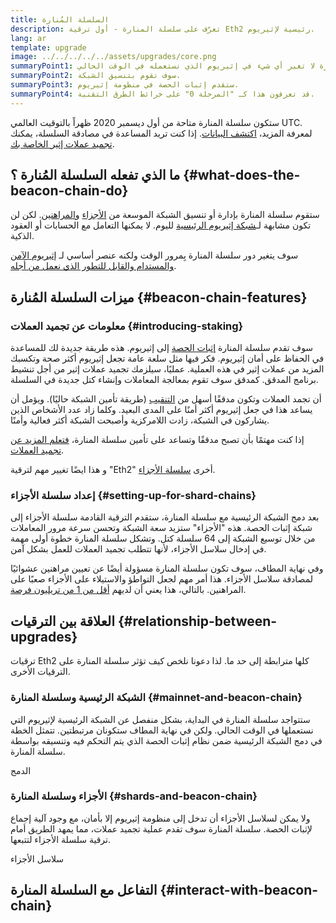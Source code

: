 ```yaml
---
title: السلسلة المُنارة
description: تعرّف على سلسلة المنارة - أول ترقية Eth2 رئيسية لإثيريوم.
lang: ar
template: upgrade
image: ../../../../../assets/upgrades/core.png
summaryPoint1: سلسلة المنارة لا تغير أي شيء في إثيريوم الذي نستعمله في الوقت الحالي.
summaryPoint2: سوف تقوم بتنسيق الشبكة.
summaryPoint3: ستقدم إثبات الحصة في منظومة إثيريوم.
summaryPoint4: قد تعرفون هذا كـ "المرحلة 0" على خرائط الطرق التقنية.
---
```


<UpgradeStatus isShipped dateKey="page-upgrades-beacon-date">
    ستكون سلسلة المنارة متاحة من أول ديسمبر 2020 ظهراً بالتوقيت العالمي UTC. لمعرفة المزيد، <a href="https://beaconscan.com/">اكتشف البيانات</a>. إذا كنت تريد المساعدة في مصادقة السلسلة، يمكنك <a href="/staking/">تجميد عملات إثير الخاصة بك</a>.
</UpgradeStatus>

## ما الذي تفعله السلسلة المُنارة ؟ {#what-does-the-beacon-chain-do}

ستقوم سلسلة المنارة بإدارة أو تنسيق الشبكة الموسعة من [الأجزاء](/upgrades/sharding/) و[المراهنين](/staking/). لكن لن تكون مشابهة لـ[شبكة إثيريوم الرئيسية](/glossary/#mainnet) لليوم. لا يمكنها التعامل مع الحسابات أو العقود الذكية.

سوف يتغير دور سلسلة المنارة بِمرور الوقت ولكنه عنصر أساسي لـ [إثيريوم الآمن والمستدام والقابل للتطور الذي نعمل من أجله](/upgrades/vision/).

## ميزات السلسلة المُنارة {#beacon-chain-features}

### معلومات عن تجميد العملات {#introducing-staking}

سوف تقدم سلسلة المنارة [إثبات الحصة](/developers/docs/consensus-mechanisms/pos/) إلى إثيريوم. هذه طريقة جديدة لك للمساعدة في الحفاظ على أمان إثيريوم. فكر فيها مثل سلعة عامة تجعل إثيريوم أكثر صحة وتكسبك المزيد من عملات إثير في هذه العملية. عمليًا، سيلزمك تجميد عملات إثير من أجل تنشيط برنامج المدقق. كمدقق سوف تقوم بمعالجة المعاملات وإنشاء كتل جديدة في السلسلة.

أن تجمد العملات وتكون مدققًا أسهل من [التنقيب](/developers/docs/mining/) (طريقة تأمين الشبكة حاليًا). ويؤمل أن يساعد هذا في جعل إثيريوم أكثر أمنًا على المدى البعيد. وكلما زاد عدد الأشخاص الذين يشاركون في الشبكة، زادت اللامركزية وأصبحت الشبكة أكثر فعالية وأمنًا.

<InfoBanner emoji=":money_bag:">
إذا كنت مهتمًا بأن تصبح مدققًا وتساعد على تأمين سلسلة المنارة، <a href="/staking/">فتعلم المزيد عن تجميد العملات</a>.
</InfoBanner>

و هذا ايضًا تغيير مهم لترقية "Eth2" أخرى [سلسلة الأجزاء](/upgrades/sharding/).

### إعداد سلسلة الأجزاء {#setting-up-for-shard-chains}

بعد دمج الشبكة الرئيسية مع سلسلة المنارة، ستقدم الترقية القادمة سلسلة الأجزاء إلى شبكة إثبات الحصة. هذه "الأجزاء" ستزيد سعة الشبكة وتحسن سرعة مرور المعاملات من خلال توسيع الشبكة إلى 64 سلسلة كتل. وتشكل سلسلة المنارة خطوة أولى مهمة في إدخال سلاسل الأجزاء، لأنها تتطلب تجميد العملات للعمل بشكل آمن.

وفي نهاية المطاف، سوف تكون سلسلة المنارة مسؤولة أيضًا عن تعيين مراهنين عشوائيًا لمصادقة سلاسل الأجزاء. هذا أمر مهم لجعل التواطؤ والاستيلاء على الأجزاء صعبًا على المراهنين. بالتالي، هذا يعني أن لديهم [أقل من 1 من تريليون فرصة](https://medium.com/@chihchengliang/minimum-committee-size-explained-67047111fa20).

## العلاقة بين الترقيات {#relationship-between-upgrades}

ترقيات Eth2 كلها مترابطة إلى حد ما. لذا دعونا نلخص كيف تؤثر سلسلة المنارة على الترقيات الأخرى.

### الشبكة الرئيسية وسلسلة المنارة {#mainnet-and-beacon-chain}

ستتواجد سلسلة المنارة في البداية، بشكل منفصل عن الشبكة الرئيسية لإثيريوم التي نستعملها في الوقت الحالي. ولكن في نهاية المطاف ستكونان مرتبطتين. تتمثل الخطة في دمج الشبكة الرئيسية ضمن نظام إثبات الحصة الذي يتم التحكم فيه وتنسيقه بواسطة سلسلة المنارة.

<ButtonLink to="/upgrades/merge/">
    الدمج
</ButtonLink>

### الأجزاء وسلسلة المنارة {#shards-and-beacon-chain}

ولا يمكن لسلاسل الأجزاء أن تدخل إلى منظومة إثيريوم إلا بأمان، مع وجود آلية إجماع لإثبات الحصة. سلسلة المنارة سوف تقدم عملية تجميد عملات، مما يمهد الطريق أمام ترقية سلسلة الأجزاء لتتبعها.

<ButtonLink to="/upgrades/sharding/">
    سلاسل الأجزاء
</ButtonLink>

<Divider />

## التفاعل مع السلسلة المنارة {#interact-with-beacon-chain}

<BeaconChainActions />
